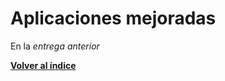 # Aplicaciones mejoradas

En la *entrega anterior*



[**Volver al índice**](http://www.pythondiario.com/2016/03/mini-curso-de-wxpython-1-introduccion.html#sumario-del-curso)


